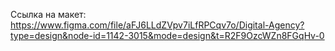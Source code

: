 Ссылка на макет:
https://www.figma.com/file/aFJ6LLdZVpv7iLfRPCqv7o/Digital-Agency?type=design&node-id=1142-3015&mode=design&t=R2F9OzcWZn8FGqHv-0
